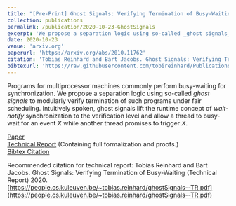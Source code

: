 ```yaml
---
title: "[Pre-Print] Ghost Signals: Verifying Termination of Busy-Waiting"
collection: publications
permalink: /publication/2020-10-23-GhostSignals
excerpt: 'We propose a separation logic using so-called _ghost signals_ to modularly verify termination of busy-waiting programs under fair scheduling. Intuitively spoken, ghost signals lift the runtime concept of _wait-notify_ synchronization to the verification level and allow a thread to busy-wait for an event $X$ while another thread promises to trigger $X$.'
date: 2020-10-23
venue: 'arxiv.org'
paperurl: 'https://arxiv.org/abs/2010.11762'
citation: 'Tobias Reinhard and Bart Jacobs. Ghost Signals: Verifying Termination of Busy-Waiting. 2020.'
bibtexurl: 'https://raw.githubusercontent.com/tobireinhard/Publications/master/papers/ghostSignals.bib'
---
```


Programs for multiprocessor machines commonly perform busy-waiting for synchronization.
We propose a separation logic using so-called _ghost signals_ to modularly verify termination of such programs under fair scheduling.
Intuitively spoken, ghost signals lift the runtime concept of _wait-notify_ synchronization to the verification level
and allow a thread to busy-wait for an event $X$ while another thread promises to trigger $X$.

[Paper](https://arxiv.org/pdf/2010.11762.pdf)  
[Technical Report](https://people.cs.kuleuven.be/~tobias.reinhard/ghostSignals--TR.pdf)
(Containing full formalization and proofs.)  
[Bibtex Citation](https://raw.githubusercontent.com/tobireinhard/Publications/master/papers/ghostSignals.bib)  

Recommended citation for technical report: Tobias Reinhard and Bart Jacobs. Ghost Signals: Verifying Termination of Busy-Waiting (Technical Report) 2020. [https://people.cs.kuleuven.be/~tobias.reinhard/ghostSignals--TR.pdf](https://people.cs.kuleuven.be/~tobias.reinhard/ghostSignals--TR.pdf)
